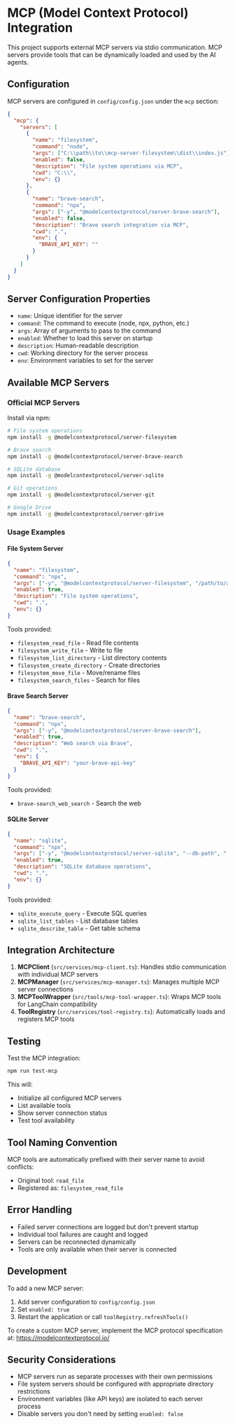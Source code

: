 # MCP (Model Context Protocol) Integration

This project supports external MCP servers via stdio communication. MCP servers provide tools that can be dynamically loaded and used by the AI agents.

## Configuration

MCP servers are configured in `config/config.json` under the `mcp` section:

```json
{
  "mcp": {
    "servers": [
      {
        "name": "filesystem",
        "command": "node",
        "args": ["C:\\path\\to\\mcp-server-filesystem\\dist\\index.js"],
        "enabled": false,
        "description": "File system operations via MCP",
        "cwd": "C:\\",
        "env": {}
      },
      {
        "name": "brave-search",
        "command": "npx",
        "args": ["-y", "@modelcontextprotocol/server-brave-search"],
        "enabled": false,
        "description": "Brave search integration via MCP",
        "cwd": ".",
        "env": {
          "BRAVE_API_KEY": ""
        }
      }
    ]
  }
}
```

## Server Configuration Properties

- `name`: Unique identifier for the server
- `command`: The command to execute (node, npx, python, etc.)
- `args`: Array of arguments to pass to the command
- `enabled`: Whether to load this server on startup
- `description`: Human-readable description
- `cwd`: Working directory for the server process
- `env`: Environment variables to set for the server

## Available MCP Servers

### Official MCP Servers

Install via npm:

```bash
# File system operations
npm install -g @modelcontextprotocol/server-filesystem

# Brave search
npm install -g @modelcontextprotocol/server-brave-search

# SQLite database
npm install -g @modelcontextprotocol/server-sqlite

# Git operations  
npm install -g @modelcontextprotocol/server-git

# Google Drive
npm install -g @modelcontextprotocol/server-gdrive
```

### Usage Examples

#### File System Server

```json
{
  "name": "filesystem",
  "command": "npx",
  "args": ["-y", "@modelcontextprotocol/server-filesystem", "/path/to/allowed/directory"],
  "enabled": true,
  "description": "File system operations",
  "cwd": ".",
  "env": {}
}
```

Tools provided:
- `filesystem_read_file` - Read file contents
- `filesystem_write_file` - Write to file
- `filesystem_list_directory` - List directory contents
- `filesystem_create_directory` - Create directories
- `filesystem_move_file` - Move/rename files
- `filesystem_search_files` - Search for files

#### Brave Search Server

```json
{
  "name": "brave-search",
  "command": "npx", 
  "args": ["-y", "@modelcontextprotocol/server-brave-search"],
  "enabled": true,
  "description": "Web search via Brave",
  "cwd": ".",
  "env": {
    "BRAVE_API_KEY": "your-brave-api-key"
  }
}
```

Tools provided:
- `brave-search_web_search` - Search the web

#### SQLite Server

```json
{
  "name": "sqlite",
  "command": "npx",
  "args": ["-y", "@modelcontextprotocol/server-sqlite", "--db-path", "./data/database.db"],
  "enabled": true,
  "description": "SQLite database operations",
  "cwd": ".",
  "env": {}
}
```

Tools provided:
- `sqlite_execute_query` - Execute SQL queries
- `sqlite_list_tables` - List database tables
- `sqlite_describe_table` - Get table schema

## Integration Architecture

1. **MCPClient** (`src/services/mcp-client.ts`): Handles stdio communication with individual MCP servers
2. **MCPManager** (`src/services/mcp-manager.ts`): Manages multiple MCP server connections
3. **MCPToolWrapper** (`src/tools/mcp-tool-wrapper.ts`): Wraps MCP tools for LangChain compatibility
4. **ToolRegistry** (`src/services/tool-registry.ts`): Automatically loads and registers MCP tools

## Testing

Test the MCP integration:

```bash
npm run test-mcp
```

This will:
- Initialize all configured MCP servers
- List available tools
- Show server connection status
- Test tool availability

## Tool Naming Convention

MCP tools are automatically prefixed with their server name to avoid conflicts:
- Original tool: `read_file`
- Registered as: `filesystem_read_file`

## Error Handling

- Failed server connections are logged but don't prevent startup
- Individual tool failures are caught and logged
- Servers can be reconnected dynamically
- Tools are only available when their server is connected

## Development

To add a new MCP server:

1. Add server configuration to `config/config.json`
2. Set `enabled: true`
3. Restart the application or call `toolRegistry.refreshTools()`

To create a custom MCP server, implement the MCP protocol specification at: https://modelcontextprotocol.io/

## Security Considerations

- MCP servers run as separate processes with their own permissions
- File system servers should be configured with appropriate directory restrictions
- Environment variables (like API keys) are isolated to each server process
- Disable servers you don't need by setting `enabled: false`
